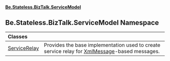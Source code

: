 #### [Be.Stateless.BizTalk.ServiceModel](README.md 'README')

## Be.Stateless.BizTalk.ServiceModel Namespace

| Classes | |
| :--- | :--- |
| [ServiceRelay](ServiceRelay.md 'Be.Stateless.BizTalk.ServiceModel.ServiceRelay') | Provides the base implementation used to create service relay for [XmlMessage](XmlMessage.md 'Be.Stateless.BizTalk.ServiceModel.Channels.XmlMessage')-based messages. |
